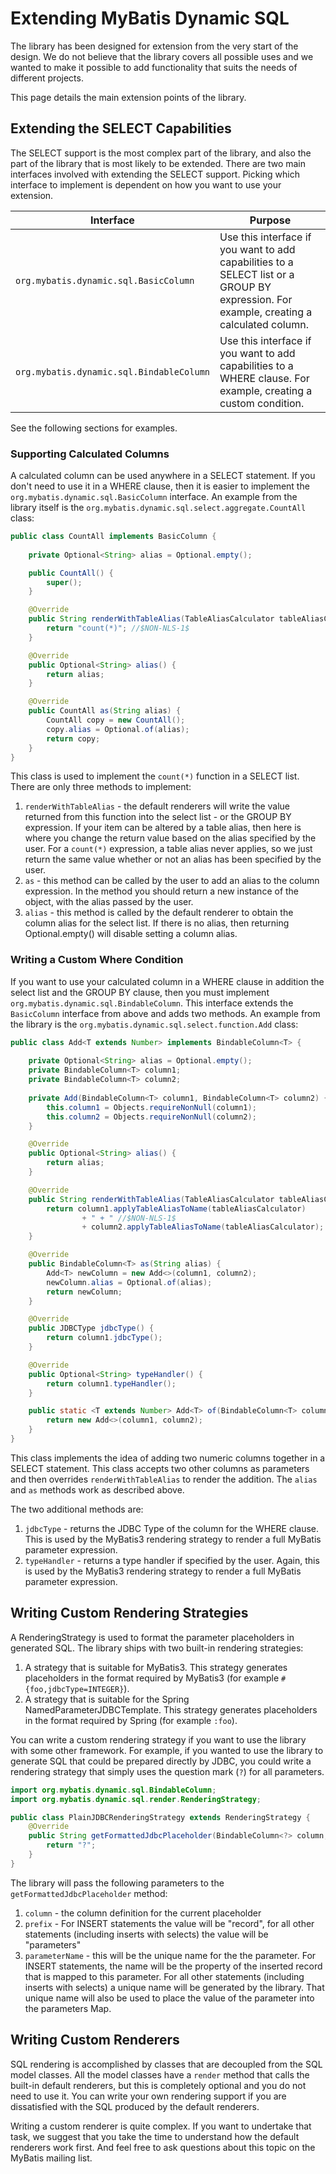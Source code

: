 # Extending MyBatis Dynamic SQL

The library has been designed for extension from the very start of the design.  We do not believe that the library covers all possible uses and we wanted to make it possible to add functionality that suits the needs of different projects.

This page details the main extension points of the library.

## Extending the SELECT Capabilities
The SELECT support is the most complex part of the library, and also the part of the library that is most likely to be extended.  There are two main interfaces involved with extending the SELECT support.  Picking which interface to implement is dependent on how you want to use your extension.

| Interface | Purpose|
|-----------|--------|
| `org.mybatis.dynamic.sql.BasicColumn` | Use this interface if you want to add capabilities to a SELECT list or a GROUP BY expression. For example, creating a calculated column. |
| `org.mybatis.dynamic.sql.BindableColumn` | Use this interface if you want to add capabilities to a WHERE clause. For example, creating a custom condition. |

See the following sections for examples.

### Supporting Calculated Columns

A calculated column can be used anywhere in a SELECT statement.  If you don't need to use it in a WHERE clause, then it is easier to implement the `org.mybatis.dynamic.sql.BasicColumn` interface.  An example from the library itself is the `org.mybatis.dynamic.sql.select.aggregate.CountAll` class:

```java
public class CountAll implements BasicColumn {
    
    private Optional<String> alias = Optional.empty();

    public CountAll() {
        super();
    }

    @Override
    public String renderWithTableAlias(TableAliasCalculator tableAliasCalculator) {
        return "count(*)"; //$NON-NLS-1$
    }

    @Override
    public Optional<String> alias() {
        return alias;
    }

    @Override
    public CountAll as(String alias) {
        CountAll copy = new CountAll();
        copy.alias = Optional.of(alias);
        return copy;
    }
}
```

This class is used to implement the `count(*)` function in a SELECT list.  There are only three methods to implement:

1. `renderWithTableAlias` - the default renderers will write the value returned from this function into the select list - or the GROUP BY expression.  If your item can be altered by a table alias, then here is where you change the return value based on the alias specified by the user.  For a `count(*)` expression, a table alias never applies, so we just return the same value whether or not an alias has been specified by the user.
2.  `as` - this method can be called by the user to add an alias to the column expression.  In the method you should return a new instance of the object, with the alias passed by the user.
3. `alias` - this method is called by the default renderer to obtain the column alias for the select list.  If there is no alias, then returning Optional.empty() will disable setting a column alias.

### Writing a Custom Where Condition

If you want to use your calculated column in a WHERE clause in addition the select list and the GROUP BY clause, then you must implement `org.mybatis.dynamic.sql.BindableColumn`.  This interface extends the `BasicColumn` interface from above and adds two methods.  An example from the library is the `org.mybatis.dynamic.sql.select.function.Add` class:

```java
public class Add<T extends Number> implements BindableColumn<T> {
    
    private Optional<String> alias = Optional.empty();
    private BindableColumn<T> column1;
    private BindableColumn<T> column2;
    
    private Add(BindableColumn<T> column1, BindableColumn<T> column2) {
        this.column1 = Objects.requireNonNull(column1);
        this.column2 = Objects.requireNonNull(column2);
    }

    @Override
    public Optional<String> alias() {
        return alias;
    }

    @Override
    public String renderWithTableAlias(TableAliasCalculator tableAliasCalculator) {
        return column1.applyTableAliasToName(tableAliasCalculator)
                + " + " //$NON-NLS-1$
                + column2.applyTableAliasToName(tableAliasCalculator);
    }

    @Override
    public BindableColumn<T> as(String alias) {
        Add<T> newColumn = new Add<>(column1, column2);
        newColumn.alias = Optional.of(alias);
        return newColumn;
    }

    @Override
    public JDBCType jdbcType() {
        return column1.jdbcType();
    }

    @Override
    public Optional<String> typeHandler() {
        return column1.typeHandler();
    }

    public static <T extends Number> Add<T> of(BindableColumn<T> column1, BindableColumn<T> column2) {
        return new Add<>(column1, column2);
    }
}
```

This class implements the idea of adding two numeric columns together in a SELECT statement.  This class accepts two other columns as parameters and then overrides `renderWithTableAlias` to render the addition.  The `alias` and `as` methods work as described above.

The two additional methods are:

1. `jdbcType` - returns the JDBC Type of the column for the WHERE clause.  This is used by the MyBatis3 rendering strategy to render a full MyBatis parameter expression.
2. `typeHandler` - returns a type handler if specified by the user.  Again, this is used by the MyBatis3 rendering strategy to render a full MyBatis parameter expression.  


## Writing Custom Rendering Strategies

A RenderingStrategy is used to format the parameter placeholders in generated SQL. The library ships with two built-in rendering strategies:

1. A strategy that is suitable for MyBatis3.  This strategy generates placeholders in the format required by MyBatis3 (for example `#{foo,jdbcType=INTEGER}`).
2. A strategy that is suitable for the Spring NamedParameterJDBCTemplate. This strategy generates placeholders in the format required by Spring (for example `:foo`).

You can write a custom rendering strategy if you want to use the library with some other framework.  For example, if you wanted to use the library to generate SQL that could be prepared directly by JDBC, you could write a rendering strategy that simply uses the question mark (`?`) for all parameters.

```java
import org.mybatis.dynamic.sql.BindableColumn;
import org.mybatis.dynamic.sql.render.RenderingStrategy;

public class PlainJDBCRenderingStrategy extends RenderingStrategy {
    @Override
    public String getFormattedJdbcPlaceholder(BindableColumn<?> column, String prefix, String parameterName) {
        return "?";
    }
}

```
The library will pass the following parameters to the `getFormattedJdbcPlaceholder` method:

1. `column` - the column definition for the current placeholder
2. `prefix` - For INSERT statements the value will be "record", for all other statements (including inserts with selects) the value will be "parameters"
3. `parameterName` - this will be the unique name for the the parameter.  For INSERT statements, the name will be the property of the inserted record that is mapped to this parameter.  For all other statements (including inserts with selects) a unique name will be generated by the library.  That unique name will also be used to place the value of the parameter into the parameters Map.

## Writing Custom Renderers

SQL rendering is accomplished by classes that are decoupled from the SQL model classes.  All the model classes have a `render` method that calls the built-in default renderers, but this is completely optional and you do not need to use it.  You can write your own rendering support if you are dissatisfied with the SQL produced by the default renderers.

Writing a custom renderer is quite complex.  If you want to undertake that task, we suggest that you take the time to understand how the default renderers work first.  And feel free to ask questions about this topic on the MyBatis mailing list.
